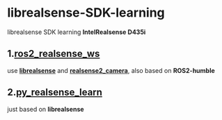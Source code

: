 # librealsense-SDK-learning
librealsense SDK learning
**IntelRealsense D435i**

## 1.**[ros2_realsense_ws](./ros2_realsense_ws/)**
use **[librealsense](https://github.com/IntelRealSense/librealsense)** and **[realsense2_camera](https://github.com/IntelRealSense/realsense-ros)**, also based on **ROS2-humble**

## 2.**[py_realsense_learn](./py_realsense_learn/)**
just based on **librealsense**
